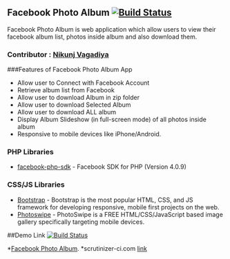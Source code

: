 ## Facebook Photo Album [![Build Status](https://travis-ci.org/nikunj1091/fb_photo_album.svg)](https://travis-ci.org/nikunj1091/fb_photo_album)
Facebook Photo Album is web application which allow users to view their facebook album list, photos inside album and also download them.

### Contributor : [Nikunj Vagadiya](https://github.com/nikunj1091/)

###Features of Facebook Photo Album App

* Allow user to Connect with Facebook Account
* Retrieve album list from Facebook
* Allow user to download Album in zip folder 
* Allow user to download Selected Album
* Allow user to download ALL album
* Display Album Slideshow (in full-screen mode) of all photos inside album
* Responsive to mobile devices like iPhone/Android.

### PHP Libraries
* [facebook-php-sdk](https://github.com/facebook/facebook-php-sdk-v4) - Facebook SDK for PHP (Version 4.0.9)


### CSS/JS Libraries
* [Bootstrap](http://getbootstrap.com/) - Bootstrap is the most popular HTML, CSS, and JS framework for developing responsive, mobile first projects on the web. 
* [Photoswipe](https://github.com/dimsemenov/PhotoSwipe) - PhotoSwipe is a FREE HTML/CSS/JavaScript based image gallery specifically targeting mobile devices.

##Demo Link [![Build Status](https://travis-ci.org/nikunj1091/fb_photo_album.svg)](https://travis-ci.org/nikunj1091/fb_photo_album)

*[Facebook Photo Album](http://fbphotoalbum-rtcampapp.rhcloud.com/).
*scrutinizer-ci.com [link](https://scrutinizer-ci.com/g/nikunj1091/fb_photo_album/)
